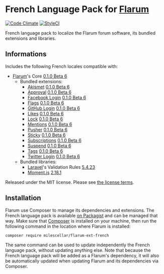 # French Language Pack for [Flarum](http://flarum.org/)

[![Code Climate](https://codeclimate.com/github/milescellar/flarum-ext-french/badges/gpa.svg)](https://codeclimate.com/github/milescellar/flarum-ext-french) [![StyleCI](https://styleci.io/repos/70081209/shield?style=flat&branch=master)](https://styleci.io/repos/70081209)

French language pack to localize the Flarum forum software, its bundled extensions and libraries.

## Informations

Includes the following French locales compatible with:

- [Flarum](https://github.com/flarum/core)'s Core [0.1.0 Beta 6](https://github.com/flarum/core/releases/tag/v0.1.0-beta.6)
  - Bundled extensions:
    - [Akismet](https://github.com/flarum/flarum-ext-akismet) [0.1.0 Beta 6](https://github.com/flarum/flarum-ext-akismet/releases/tag/v0.1.0-beta.6)
    - [Approval](https://github.com/flarum/flarum-ext-approval) [0.1.0 Beta 6](https://github.com/flarum/flarum-ext-approval/releases/tag/v0.1.0-beta.6)
    - [Facebook Login](https://github.com/flarum/flarum-ext-auth-facebook) [0.1.0 Beta 6](https://github.com/flarum/flarum-ext-auth-facebook/releases/tag/v0.1.0-beta.6)
    - [Flags](https://github.com/flarum/flarum-ext-flags) [0.1.0 Beta 6](https://github.com/flarum/flarum-ext-flags/releases/tag/v0.1.0-beta.6)
    - [GitHub Login](https://github.com/flarum/flarum-ext-auth-github) [0.1.0 Beta 6](https://github.com/flarum/flarum-ext-auth-github/releases/tag/v0.1.0-beta.6)
    - [Likes](https://github.com/flarum/flarum-ext-likes) [0.1.0 Beta 6](https://github.com/flarum/flarum-ext-likes/releases/tag/v0.1.0-beta.6)
    - [Lock](https://github.com/flarum/flarum-ext-lock) [0.1.0 Beta 6](https://github.com/flarum/flarum-ext-lock/releases/tag/v0.1.0-beta.6)
    - [Mentions](https://github.com/flarum/flarum-ext-mentions) [0.1.0 Beta 6](https://github.com/flarum/flarum-ext-mentions/releases/tag/v0.1.0-beta.6)
    - [Pusher](https://github.com/flarum/flarum-ext-pusher) [0.1.0 Beta 6](https://github.com/flarum/flarum-ext-pusher/releases/tag/v0.1.0-beta.6)
    - [Sticky](https://github.com/flarum/flarum-ext-sticky) [0.1.0 Beta 6](https://github.com/flarum/flarum-ext-sticky/releases/tag/v0.1.0-beta.6)
    - [Subscriptions](https://github.com/flarum/flarum-ext-subscriptions) [0.1.0 Beta 6](https://github.com/flarum/flarum-ext-subscriptions/releases/tag/v0.1.0-beta.6)
    - [Suspend](https://github.com/flarum/flarum-ext-suspend) [0.1.0 Beta 6](https://github.com/flarum/flarum-ext-suspend/releases/tag/v0.1.0-beta.6)
    - [Tags](https://github.com/flarum/flarum-ext-tags) [0.1.0 Beta 6](https://github.com/flarum/flarum-ext-tags/releases/tag/v0.1.0-beta.6)
    - [Twitter Login](https://github.com/flarum/flarum-ext-auth-twitter) [0.1.0 Beta 6](https://github.com/flarum/flarum-ext-auth-twitter/releases/tag/v0.1.0-beta.6)
  - Bundled libraries:
    - [Laravel](https://github.com/laravel/laravel)'s Validation Rules [5.4.23](https://github.com/laravel/laravel/releases/tag/v5.4.23)
    - [Moment.js](https://github.com/moment/moment) [2.18.1](https://github.com/moment/moment/releases/tag/2.18.1)

Released under the MIT license. Please see [the license terms](https://github.com/milescellar/flarum-ext-french/blob/master/LICENSE).

## Installation

Flarum use Composer to manage its dependencies and extensions. The French language pack is available [on Packagist](https://packagist.org/packages/milescellar/flarum-ext-french) and can be managed that way. Make sure that [Composer](https://getcomposer.org/) is installed on your machine, then run the following command in the location where Flarum is installed:

```shell
composer require milescellar/flarum-ext-french
```

The same command can be used to update independently the French language pack, without updating anything else. Note that because the French language pack will be added as a Flarum's dependency, it will also be automatically updated when updating Flarum and its dependencies via Composer.
